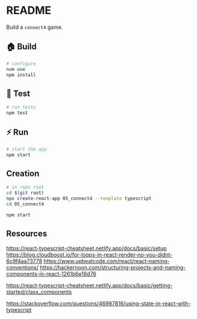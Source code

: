 # README

Build a `connect4` game.  

## 🏠 Build

```sh
# configure
nvm use
npm install
```

## 🧪 Test

```sh
# run tests
npm test
```

## ⚡️ Run

```sh
# start the app
npm start
```

## Creation

```sh
# in repo root
cd $(git root)
npx create-react-app 05_connect4 --template typescript
cd 05_connect4

npm start  
```

## Resources

https://react-typescript-cheatsheet.netlify.app/docs/basic/setup
https://blog.cloudboost.io/for-loops-in-react-render-no-you-didnt-6c9f4aa73778
https://www.upbeatcode.com/react/react-naming-conventions/
https://hackernoon.com/structuring-projects-and-naming-components-in-react-1261b6e18d76

https://react-typescript-cheatsheet.netlify.app/docs/basic/getting-started/class_components

https://stackoverflow.com/questions/46987816/using-state-in-react-with-typescript

